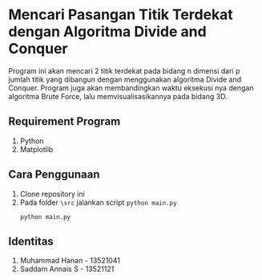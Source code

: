 # Mencari Pasangan Titik Terdekat dengan Algoritma Divide and Conquer
Program ini akan mencari 2 titik terdekat pada bidang n dimensi dari p jumlah titik yang dibangun dengan menggunakan algoritma Divide and Conquer. Program juga akan membandingkan waktu eksekusi nya dengan algoritma Brute Force, lalu memvisualisasikannya pada bidang 3D.

## Requirement Program
1. Python
2. Matplotlib

## Cara Penggunaan
1. Clone repository ini
2. Pada folder `\src` jalankan script `python main.py`
    ```
    python main.py
    ``` 

## Identitas
1. Muhammad Hanan - 13521041
2. Saddam Annais S - 13521121